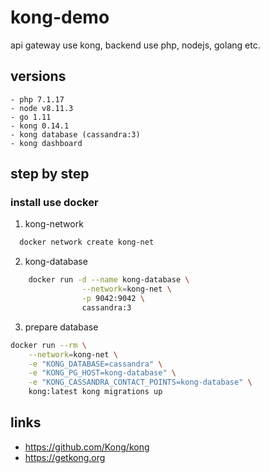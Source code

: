 # kong-demo

api gateway use kong, backend use php, nodejs, golang etc.

## versions

    - php 7.1.17
    - node v8.11.3
    - go 1.11
    - kong 0.14.1
    - kong database (cassandra:3)
    - kong dashboard

## step by step

### install use docker

1. kong-network

```bash
  docker network create kong-net
```

2. kong-database

```bash
    docker run -d --name kong-database \
                --network=kong-net \
                -p 9042:9042 \
                cassandra:3
```

3. prepare database

```bash
docker run --rm \
    --network=kong-net \
    -e "KONG_DATABASE=cassandra" \
    -e "KONG_PG_HOST=kong-database" \
    -e "KONG_CASSANDRA_CONTACT_POINTS=kong-database" \
    kong:latest kong migrations up
```

## links

 - https://github.com/Kong/kong
 - https://getkong.org